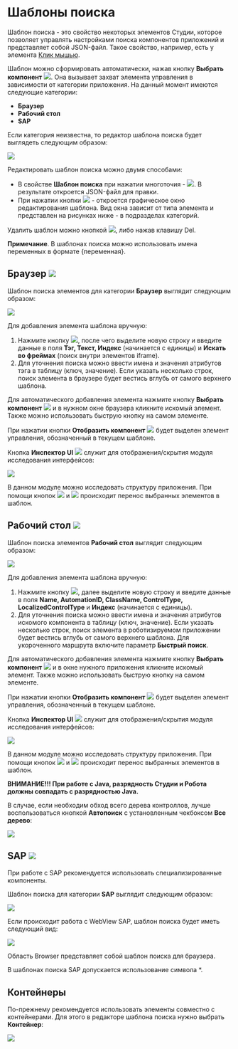# Шаблоны поиска

Шаблон поиска - это свойство некоторых элементов Студии, которое позволяет управлять настройками поиска компонентов приложений и представляет собой JSON-файл. Такое свойство, например, есть у элемента [Клик мышью](https://docs.primo-rpa.ru/primo-rpa/g_elements/osnovnye-elementy/els_uiinteraction/el_click).

Шаблон можно сформировать автоматически, нажав кнопку **Выбрать компонент** ![](<../../../.gitbook/assets/image (794).png>). Она вызывает захват элемента управления в зависимости от категории приложения. На данный момент имеются следующие категории:

* **Браузер**
* **Рабочий стол**
* **SAP** 

Если категория неизвестна, то редактор шаблона поиска будет выглядеть следующим образом:

![](<../../../.gitbook/assets/image (959).png>)

Редактировать шаблон поиска можно двумя способами:
* В свойстве **Шаблон поиска** при нажатии многоточия - ![](<../../../.gitbook/assets/Шаблон поиска. Многоточие (2).png>). В результате откроется JSON-файл для правки.
* При нажатии кнопки ![](<../../../.gitbook/assets/image (516) (1) (2) (1) (1) (2) (2).png>) - откроется графическое окно редактирования шаблона. Вид окна зависит от типа элемента и представлен на рисунках ниже - в подразделах категорий.

Удалить шаблон можно кнопкой ![](<../../../.gitbook/assets/13 (1) (1) (2) (1) (1) (1).png>), либо нажав клавишу Del.

**Примечание**. В шаблонах поиска можно использовать имена переменных в формате {переменная}.

## Браузер ![](<../../../.gitbook/assets/Категория. Браузер.png>)

Шаблон поиска элементов для категории **Браузер** выглядит следующим образом:

![](<../../../.gitbook/assets/image (562).png>)

Для добавления элемента шаблона вручную:
1. Нажмите кнопку ![](<../../../.gitbook/assets/12 (2) (3) (1) (1) (1).png>), после чего выделите новую строку и введите данные в поля **Тэг, Текст, Индекс** (начинается с единицы) и **Искать во фреймах** (поиск внутри элементов iframe). 
2. Для уточнения поиска можно ввести имена и значения атрибутов тэга в таблицу (ключ, значение). Если указать несколько строк, поиск элемента в браузере будет вестись вглубь от самого верхнего шаблона.

Для автоматического добавления элемента нажмите кнопку **Выбрать компонент** ![](<../../../.gitbook/assets/14 (1) (2) (1) (1) (2) (2).png>) и в нужном окне браузера кликните искомый элемент. Также можно использовать быструю кнопку на самом элементе.

При нажатии кнопки **Отобразить компонент** ![](<../../../.gitbook/assets/15 (1) (1) (1) (1).png>) будет выделен элемент управления, обозначенный в текущем шаблоне.

Кнопка **Инспектор UI** ![](<../../../.gitbook/assets/6 (2).png>) служит для отображения/скрытия модуля исследования интерфейсов:

![](<../../../.gitbook/assets/7 (6).png>)

В данном модуле можно исследовать структуру приложения. При помощи кнопок ![](<../../../.gitbook/assets/18 (1) (2) (1) (1) (2) (2).png>) и ![](<../../../.gitbook/assets/19 (1) (2) (1) (1) (2).png>) происходит перенос выбранных элементов в шаблон.

## Рабочий стол ![](<../../../.gitbook/assets/Категория. Десктоп.png>)

Шаблон поиска элементов **Рабочий стол** выглядит следующим образом:

![](<../../../.gitbook/assets/image (942).png>)

Для добавления элемента шаблона вручную:
1. Нажмите кнопку ![](<../../../.gitbook/assets/12 (2) (3) (1) (1) (2) (2).png>), далее выделите новую строку и введите данные в поля **Name, AutomationID, ClassName, ControlType, LocalizedControlType** и **Индекс** (начинается с единицы). 
2. Для уточнения поиска можно ввести имена и значения атрибутов искомого компонента в таблицу (ключ, значение). Если указать несколько строк, поиск элемента в роботизируемом приложении будет вестись вглубь от самого верхнего шаблона. Для укороченного маршрута включите параметр **Быстрый поиск**.

Для автоматического добавления элемента нажмите кнопку **Выбрать компонент** ![](<../../../.gitbook/assets/14 (1) (2) (1) (1) (2).png>) и в окне нужного приложения кликните искомый элемент. Также можно использовать быструю кнопку на самом элементе.

При нажатии кнопки **Отобразить компонент** ![](<../../../.gitbook/assets/15 (1) (1) (1) (1) (2).png>) будет выделен элемент управления, обозначенный в текущем шаблоне.

Кнопка **Инспектор UI** ![](<../../../.gitbook/assets/16 (1).png>) служит для отображения/скрытия модуля исследования интерфейсов:

![](../../../.gitbook/assets/17.png)

В данном модуле можно исследовать структуру приложения. При помощи кнопок ![](<../../../.gitbook/assets/18 (1) (2) (1) (1) (2) (1).png>) и ![](<../../../.gitbook/assets/19 (1) (2) (1) (1) (2) (1).png>) происходит перенос выбранных элементов в шаблон.

**ВНИМАНИЕ!!! При работе с Java, разрядность Студии и Робота должны совпадать с разрядностью Java.**

В случае, если необходим обход всего дерева контроллов, лучше воспользоваться кнопкой **Автопоиск** с установленным чекбоксом **Все дерево**:

![](<../../../.gitbook/assets/image (453).png>)

## SAP ![](<../../../.gitbook/assets/Категория. SAP.png>)

При работе с SAP рекомендуется использовать специализированные компоненты.

Шаблон поиска для категории **SAP** выглядит следующим образом:

![](<../../../.gitbook/assets/image (551).png>)

Если происходит работа с WebView SAP, шаблон поиска будет иметь следующий вид:

![](<../../../.gitbook/assets/image (465).png>)

Область Browser представляет собой шаблон поиска для браузера.

В шаблонах поиска SAP допускается использование символа \*.

## Контейнеры

По-прежнему рекомендуется использовать элементы совместно с контейнерами. Для этого в редакторе шаблона поиска нужно выбрать **Контейнер**:

![](<../../../.gitbook/assets/image (509) (1) (2) (1) (1) (2).png>)
